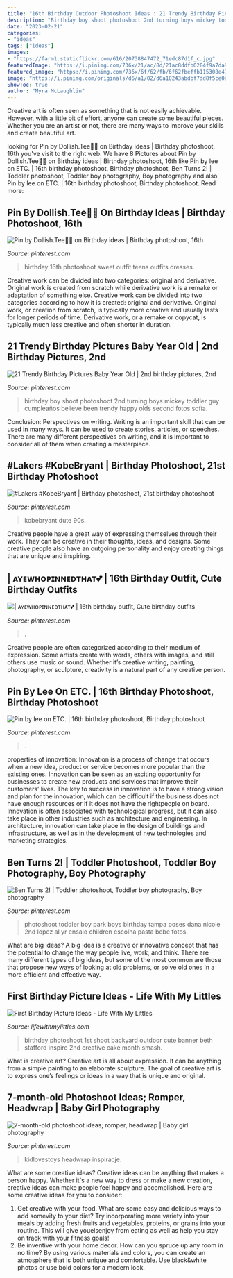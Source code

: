 ```yaml
---
title: "16th Birthday Outdoor Photoshoot Ideas : 21 Trendy Birthday Pictures Baby Year Old"
description: "Birthday boy shoot photoshoot 2nd turning boys mickey toddler guy cumpleaños believe been trendy happy olds second fotos sofía"
date: "2023-02-21"
categories:
- "ideas"
tags: ["ideas"]
images:
- "https://farm1.staticflickr.com/616/20738847472_71edc87d1f_c.jpg"
featuredImage: "https://i.pinimg.com/736x/21/ac/8d/21ac8ddfb0284f9a7da9b090ddd73b4e.jpg"
featured_image: "https://i.pinimg.com/736x/6f/62/fb/6f62fbeffb115308e47df1c5662b10aa.jpg"
image: "https://i.pinimg.com/originals/d6/a1/02/d6a10243abdbf7dd8f5ce0a7dabc2e1a.jpg"
ShowToc: true
author: "Myra McLaughlin"
---
```



Creative art is often seen as something that is not easily achievable. However, with a little bit of effort, anyone can create some beautiful pieces. Whether you are an artist or not, there are many ways to improve your skills and create beautiful art.

	

		
looking for Pin by Dollish.Tee🦋🌺 on Birthday ideas | Birthday photoshoot, 16th you've visit to the right web. We have 8 Pictures about Pin by Dollish.Tee🦋🌺 on Birthday ideas | Birthday photoshoot, 16th like Pin by lee on ETC. | 16th birthday photoshoot, Birthday photoshoot, Ben Turns 2! | Toddler photoshoot, Toddler boy photography, Boy photography and also Pin by lee on ETC. | 16th birthday photoshoot, Birthday photoshoot. Read more:
		
    
## Pin By Dollish.Tee🦋🌺 On Birthday Ideas | Birthday Photoshoot, 16th

<img loading=lazy src="https://i.pinimg.com/736x/e7/9f/d4/e79fd4ffcc9bfa2257e342e3ec45cb12.jpg" onerror="this.onerror=null;this.src='https://tse1.mm.bing.net/th?id=OIP.9GFX5hVNFp97lANxU5JoMwHaLc&amp;pid=15.1';" alt="Pin by Dollish.Tee🦋🌺 on Birthday ideas | Birthday photoshoot, 16th">

_Source: pinterest.com_

>birthday 16th photoshoot sweet outfit teens outfits dresses. 

	

Creative work can be divided into two categories: original and derivative. Original work is created from scratch while derivative work is a remake or adaptation of something else.
Creative work can be divided into two categories according to how it is created: original and derivative. Original work, or creation from scratch, is typically more creative and usually lasts for longer periods of time. Derivative work, or a remake or copycat, is typically much less creative and often shorter in duration.

    
## 21 Trendy Birthday Pictures Baby Year Old | 2nd Birthday Pictures, 2nd

<img loading=lazy src="https://i.pinimg.com/originals/dc/43/f8/dc43f898991a67604d999d8f7d30d410.jpg" onerror="this.onerror=null;this.src='https://tse4.mm.bing.net/th?id=OIP.fqg2h6K981jOL9mh0ChjmQAAAA&amp;pid=15.1';" alt="21 Trendy Birthday Pictures Baby Year Old | 2nd birthday pictures, 2nd">

_Source: pinterest.com_

>birthday boy shoot photoshoot 2nd turning boys mickey toddler guy cumpleaños believe been trendy happy olds second fotos sofía. 

	

Conclusion: Perspectives on writing.
Writing is an important skill that can be used in many ways. It can be used to create stories, articles, or speeches. There are many different perspectives on writing, and it is important to consider all of them when creating a masterpiece.

    
## #Lakers #KobeBryant | Birthday Photoshoot, 21st Birthday Photoshoot

<img loading=lazy src="https://i.pinimg.com/originals/d6/a1/02/d6a10243abdbf7dd8f5ce0a7dabc2e1a.jpg" onerror="this.onerror=null;this.src='https://tse4.mm.bing.net/th?id=OIP.BHTsa1kyzf4UwRdKvatLNQHaLF&amp;pid=15.1';" alt="#Lakers #KobeBryant | Birthday photoshoot, 21st birthday photoshoot">

_Source: pinterest.com_

>kobebryant dute 90s. 

	

Creative people have a great way of expressing themselves through their work. They can be creative in their thoughts, ideas, and designs. Some creative people also have an outgoing personality and enjoy creating things that are unique and inspiring.

    
## | ᴀʏᴇᴡʜᴏᴘɪɴɴᴇᴅᴛʜᴀᴛ💕 | 16th Birthday Outfit, Cute Birthday Outfits

<img loading=lazy src="https://i.pinimg.com/736x/95/23/60/95236088cf57d1e833722e78f5ab9aa1.jpg" onerror="this.onerror=null;this.src='https://tse3.mm.bing.net/th?id=OIP.MwoVV_6sDruFIolbtGeFnwHaJD&amp;pid=15.1';" alt="| ᴀʏᴇᴡʜᴏᴘɪɴɴᴇᴅᴛʜᴀᴛ💕 | 16th birthday outfit, Cute birthday outfits">

_Source: pinterest.com_

>. 

	

Creative people are often categorized according to their medium of expression. Some artists create with words, others with images, and still others use music or sound. Whether it’s creative writing, painting, photography, or sculpture, creativity is a natural part of any creative person.

    
## Pin By Lee On ETC. | 16th Birthday Photoshoot, Birthday Photoshoot

<img loading=lazy src="https://i.pinimg.com/736x/6f/62/fb/6f62fbeffb115308e47df1c5662b10aa.jpg" onerror="this.onerror=null;this.src='https://tse3.mm.bing.net/th?id=OIP.JIlrvuutQOiZ_6wFP2MmuQHaJP&amp;pid=15.1';" alt="Pin by lee on ETC. | 16th birthday photoshoot, Birthday photoshoot">

_Source: pinterest.com_

>. 

	

properties of innovation:
Innovation is a process of change that occurs when a new idea, product or service becomes more popular than the existing ones. Innovation can be seen as an exciting opportunity for businesses to create new products and services that improve their customers’ lives. The key to success in innovation is to have a strong vision and plan for the innovation, which can be difficult if the business does not have enough resources or if it does not have the rightpeople on board.
Innovation is often associated with technological progress, but it can also take place in other industries such as architecture and engineering. In architecture, innovation can take place in the design of buildings and infrastructure, as well as in the development of new technologies and marketing strategies.

    
## Ben Turns 2! | Toddler Photoshoot, Toddler Boy Photography, Boy Photography

<img loading=lazy src="https://i.pinimg.com/originals/a8/13/7d/a8137d2cf39a1ad26a72e7f511822edd.jpg" onerror="this.onerror=null;this.src='https://tse2.mm.bing.net/th?id=OIP.M_-EpoM-s0E677Eqy2IbGAHaLH&amp;pid=15.1';" alt="Ben Turns 2! | Toddler photoshoot, Toddler boy photography, Boy photography">

_Source: pinterest.com_

>photoshoot toddler boy park boys birthday tampa poses dana nicole 2nd lopez al yr ensaio children escolha pasta bebe fotos. 

	

What are big ideas?
A big idea is a creative or innovative concept that has the potential to change the way people live, work, and think. There are many different types of big ideas, but some of the most common are those that propose new ways of looking at old problems, or solve old ones in a more efficient and effective way.

    
## First Birthday Picture Ideas - Life With My Littles

<img loading=lazy src="https://farm1.staticflickr.com/616/20738847472_71edc87d1f_c.jpg" onerror="this.onerror=null;this.src='https://tse1.mm.bing.net/th?id=OIP.wiu2C95uzcedAEsN3GFD_AHaLH&amp;pid=15.1';" alt="First Birthday Picture Ideas - Life With My Littles">

_Source: lifewithmylittles.com_

>birthday photoshoot 1st shoot backyard outdoor cute banner beth stafford inspire 2nd creative cake month smash. 

	

What is creative art?
Creative art is all about expression. It can be anything from a simple painting to an elaborate sculpture. The goal of creative art is to express one’s feelings or ideas in a way that is unique and original.

    
## 7-month-old Photoshoot Ideas; Romper, Headwrap | Baby Girl Photography

<img loading=lazy src="https://i.pinimg.com/736x/21/ac/8d/21ac8ddfb0284f9a7da9b090ddd73b4e.jpg" onerror="this.onerror=null;this.src='https://tse2.mm.bing.net/th?id=OIP.TDkTh3bIX00g5zhCM8YLxgHaLG&amp;pid=15.1';" alt="7-month-old photoshoot ideas; romper, headwrap | Baby girl photography">

_Source: pinterest.com_

>kidlovestoys headwrap inspiracje. 

	

What are some creative ideas?
Creative ideas can be anything that makes a person happy. Whether it's a new way to dress or make a new creation, creative ideas can make people feel happy and accomplished. Here are some creative ideas for you to consider: 
1. Get creative with your food. What are some easy and delicious ways to add somevity to your diet? Try incorporating more variety into your meals by adding fresh fruits and vegetables, proteins, or grains into your routine. This will give youelsenjoy from eating as well as help you stay on track with your fitness goals! 
2. Be inventive with your home decor. How can you spruce up any room in no time? By using various materials and colors, you can create an atmosphere that is both unique and comfortable. Use black&white photos or use bold colors for a modern look.

